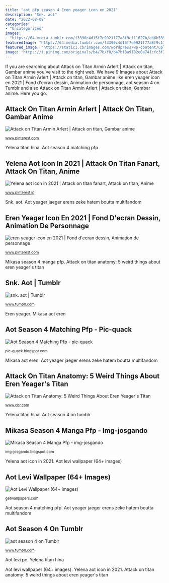 ```yaml
---
title: "aot pfp season 4 Eren yeager icon en 2021"
description: "Snk. aot"
date: "2022-08-08"
categories:
- "Uncategorized"
images:
- "https://64.media.tumblr.com/f3390c4d15f7e9921f77a8f9c111627b/eb6b53508e73766a-df/s640x960/0cde66ede4e5e64586f6a508dc6a3df1a51b93e2.png"
featuredImage: "https://64.media.tumblr.com/f3390c4d15f7e9921f77a8f9c111627b/eb6b53508e73766a-df/s640x960/0cde66ede4e5e64586f6a508dc6a3df1a51b93e2.png"
featured_image: "https://static1.cbrimages.com/wordpress/wp-content/uploads/2019/08/Attack-on-Titan-Season-3.jpg"
image: "https://i.pinimg.com/originals/b4/7b/f8/b47bf8a9182e0e741cfc3f2c5984a453.jpg"
---
```


If you are searching about Attack on Titan Armin Arlert | Attack on titan, Gambar anime you've visit to the right web. We have 9 Images about Attack on Titan Armin Arlert | Attack on titan, Gambar anime like eren yeager icon en 2021 | Fond d&#039;ecran dessin, Animation de personnage, aot season 4 on Tumblr and also Attack on Titan Armin Arlert | Attack on titan, Gambar anime. Here you go:

## Attack On Titan Armin Arlert | Attack On Titan, Gambar Anime

![Attack on Titan Armin Arlert | Attack on titan, Gambar anime](https://i.pinimg.com/originals/3a/39/81/3a3981ce780d04afc6bf9442ce0bc2a9.jpg "Attack on titan armin arlert")

<small>www.pinterest.com</small>

Yelena titan hina. Aot season 4 matching pfp

## Yelena Aot Icon In 2021 | Attack On Titan Fanart, Attack On Titan, Anime

![Yelena aot icon in 2021 | Attack on titan fanart, Attack on titan, Anime](https://i.pinimg.com/736x/ae/58/f3/ae58f3d19df906040fd340685169a418.jpg "Attack on titan anatomy: 5 weird things about eren yeager&#039;s titan")

<small>www.pinterest.jp</small>

Snk. aot. Aot yeager jaeger erens zeke hatem boutta multifandom

## Eren Yeager Icon En 2021 | Fond D&#039;ecran Dessin, Animation De Personnage

![eren yeager icon en 2021 | Fond d&#039;ecran dessin, Animation de personnage](https://i.pinimg.com/736x/a2/69/95/a26995181d674fba5b048c418eb85a64.jpg "Eren yeager")

<small>www.pinterest.com</small>

Mikasa season 4 manga pfp. Attack on titan anatomy: 5 weird things about eren yeager&#039;s titan

## Snk. Aot | Tumblr

![snk. aot | Tumblr](https://64.media.tumblr.com/f3390c4d15f7e9921f77a8f9c111627b/eb6b53508e73766a-df/s640x960/0cde66ede4e5e64586f6a508dc6a3df1a51b93e2.png "Eren yeager")

<small>www.tumblr.com</small>

Eren yeager. Mikasa aot eren

## Aot Season 4 Matching Pfp - Pic-quack

![Aot Season 4 Matching Pfp - pic-quack](https://lh6.googleusercontent.com/proxy/mYS11PlowuM39gFkEO9HKXTgWbyQUr9pf3dgfh2Tw2yt2rBqYzZuBqFOH4SZMc9mLej5XZ_fRXWovbVnCXdtrh8KjA=w1200-h630-p-k-no-nu "Attack on titan armin arlert")

<small>pic-quack.blogspot.com</small>

Mikasa aot eren. Aot yeager jaeger erens zeke hatem boutta multifandom

## Attack On Titan Anatomy: 5 Weird Things About Eren Yeager&#039;s Titan

![Attack on Titan Anatomy: 5 Weird Things About Eren Yeager&#039;s Titan](https://static1.cbrimages.com/wordpress/wp-content/uploads/2019/08/Attack-on-Titan-Season-3.jpg "Yelena titan hina")

<small>www.cbr.com</small>

Yelena titan hina. Aot season 4 on tumblr

## Mikasa Season 4 Manga Pfp - Img-josgando

![Mikasa Season 4 Manga Pfp - img-josgando](https://i.pinimg.com/originals/b4/7b/f8/b47bf8a9182e0e741cfc3f2c5984a453.jpg "Snk. aot")

<small>img-josgando.blogspot.com</small>

Yelena aot icon in 2021. Aot levi wallpaper (64+ images)

## Aot Levi Wallpaper (64+ Images)

![Aot Levi Wallpaper (64+ images)](http://getwallpapers.com/wallpaper/full/d/4/d/1168602-aot-levi-wallpaper-1920x1080-pc.jpg "Attack on titan armin arlert")

<small>getwallpapers.com</small>

Aot season 4 matching pfp. Aot yeager jaeger erens zeke hatem boutta multifandom

## Aot Season 4 On Tumblr

![aot season 4 on Tumblr](https://64.media.tumblr.com/0ecc37a4a1ab30744361342a286d6034/fc49b2f78b8bcbc7-8c/s640x960/fc6be69b896c5326be75ca7fdde413e75f6dc2dc.jpg "Aot eren arlert snk shingeki mikasa giganti ackerman attacco differenze visuals ackertalk esperar verlo revela primer cry springer eremika")

<small>www.tumblr.com</small>

Aot levi pc. Yelena titan hina

Aot levi wallpaper (64+ images). Yelena aot icon in 2021. Attack on titan anatomy: 5 weird things about eren yeager&#039;s titan
